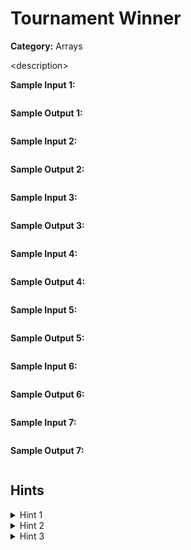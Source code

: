 # Tournament Winner

**Category:** Arrays

\<description\>

**Sample Input 1:**

```txt
```

**Sample Output 1:**

```txt
```

**Sample Input 2:**

```txt
```

**Sample Output 2:**

```txt
```

**Sample Input 3:**

```txt
```

**Sample Output 3:**

```txt
```

**Sample Input 4:**

```txt
```

**Sample Output 4:**

```txt
```

**Sample Input 5:**

```txt
```

**Sample Output 5:**

```txt
```

**Sample Input 6:**

```txt
```

**Sample Output 6:**

```txt
```

**Sample Input 7:**

```txt
```

**Sample Output 7:**

```txt
```

## Hints

<details>
<summary>Hint 1</summary>
Hint 1
</details>

<details>
<summary>Hint 2</summary>
Hint 2
</details>

<details>
<summary>Hint 3</summary>
Hint 3
</details>
